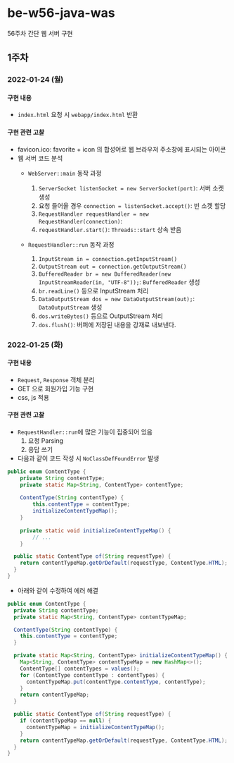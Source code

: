 # be-w56-java-was
56주차 간단 웹 서버 구현

## 1주차

### 2022-01-24 (월)

#### 구현 내용

- `index.html` 요청 시 `webapp/index.html` 반환

#### 구현 관련 고찰

- favicon.ico: favorite + icon 의 합성어로 웹 브라우저 주소창에 표시되는 아이콘
- 웹 서버 코드 분석
  - `WebServer::main` 동작 과정 
    1. `ServerSocket listenSocket = new ServerSocket(port)`: 서버 소켓 생성
    2. 요청 들어올 경우 `connection = listenSocket.accept()`: 빈 소켓 할당
    3. `RequestHandler requestHandler = new RequestHandler(connection)`:
    4. `requestHandler.start()`: `Threads::start` 상속 받음 

  - `RequestHandler::run` 동작 과정
    1. `InputStream in = connection.getInputStream()`
    2. `OutputStream out = connection.getOutputStream()`
    3. `BufferedReader br = new BufferedReader(new InputStreamReader(in, "UTF-8"));`: `BufferedReader` 생성
    4. `br.readLine()` 등으로 InputStream 처리
    5. `DataOutputStream dos = new DataOutputStream(out);`: `DataOutputStream` 생성
    6. `dos.writeBytes()` 등으로 OutputStream 처리
    7. `dos.flush()`: 버퍼에 저장된 내용을 강재로 내보낸다.
    
### 2022-01-25 (화)

#### 구현 내용

- `Request`, `Response` 객체 분리
- GET 으로 회원가입 기능 구현
- css, js 적용

#### 구현 관련 고찰

- `RequestHandler::run`에 많은 기능이 집중되어 있음
  1. 요청 Parsing
  2. 응답 쓰기
- 다음과 같이 코드 작성 시 `NoClassDefFoundError` 발생
```java
public enum ContentType {    
    private String contentType;
    private static Map<String, ContentType> contentType;
    
    ContentType(String contentType) {
        this.contentType = contentType;
        initializeContentTypeMap();
    }
    
    private static void initializeContentTypeMap() {
        // ...   
    }

  public static ContentType of(String requestType) {
    return contentTypeMap.getOrDefault(requestType, ContentType.HTML);
  }
}
```
- 아래와 같이 수정하여 에러 해결
```java
public enum ContentType {
  private String contentType;
  private static Map<String, ContentType> contentTypeMap;

  ContentType(String contentType) {
    this.contentType = contentType;
  }

  private static Map<String, ContentType> initializeContentTypeMap() {
    Map<String, ContentType> contentTypeMap = new HashMap<>();
    ContentType[] contentTypes = values();
    for (ContentType contentType : contentTypes) {
      contentTypeMap.put(contentType.contentType, contentType);
    }
    return contentTypeMap;
  }

  public static ContentType of(String requestType) {
    if (contentTypeMap == null) {
      contentTypeMap = initializeContentTypeMap();
    }
    return contentTypeMap.getOrDefault(requestType, ContentType.HTML);
  }
}
```

